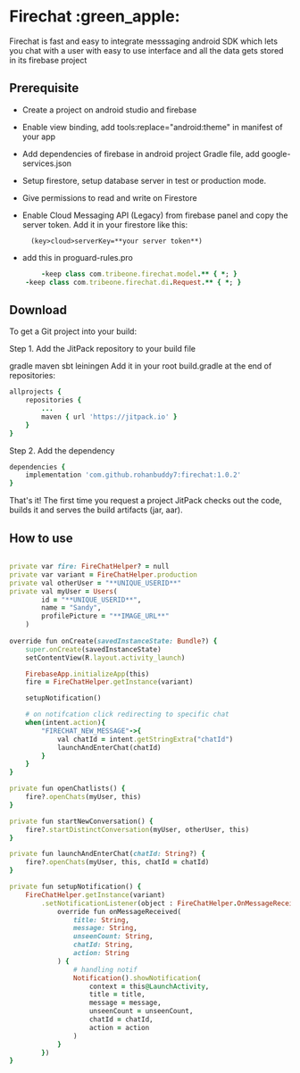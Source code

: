 <h1> Firechat :green_apple:</h1>
Firechat is fast and easy to integrate messsaging android SDK which lets you chat with a user with easy to use interface and all the data gets stored in its firebase project


<h2>Prerequisite </h2>

- Create a project on android studio and firebase
- Enable view binding, add tools:replace="android:theme" in manifest of your app
- Add dependencies of firebase in android project Gradle file, add google-services.json
- Setup firestore, setup database server in test or production mode.
- Give permissions to read and write on Firestore 
- Enable Cloud Messaging API (Legacy) from firebase panel and copy the server token. Add it in your firestore like this:

        (key>cloud>serverKey=**your server token**)
 
- add this in proguard-rules.pro  
```ruby
        -keep class com.tribeone.firechat.model.** { *; }
	-keep class com.tribeone.firechat.di.Request.** { *; }
```

<h2>Download</h2>

To get a Git project into your build:

Step 1. Add the JitPack repository to your build file

gradle
maven
sbt
leiningen
Add it in your root build.gradle at the end of repositories:
```ruby
allprojects {
    repositories {
        ...
        maven { url 'https://jitpack.io' }
    }
}
```
Step 2. Add the dependency
```ruby
dependencies {
    implementation 'com.github.rohanbuddy7:firechat:1.0.2'
}
```
That's it! The first time you request a project JitPack checks out the code, builds it and serves the build artifacts (jar, aar).

<h2>How to use</h2>

```ruby

private var fire: FireChatHelper? = null
private var variant = FireChatHelper.production
private val otherUser = "**UNIQUE_USERID**"
private val myUser = Users(
        id = "**UNIQUE_USERID**",
        name = "Sandy",
        profilePicture = "**IMAGE_URL**"
    )
    
override fun onCreate(savedInstanceState: Bundle?) {
    super.onCreate(savedInstanceState)
    setContentView(R.layout.activity_launch)

    FirebaseApp.initializeApp(this)
    fire = FireChatHelper.getInstance(variant)

    setupNotification()

    # on notifcation click redirecting to specific chat 
    when(intent.action){
        "FIRECHAT_NEW_MESSAGE"->{
            val chatId = intent.getStringExtra("chatId")
            launchAndEnterChat(chatId)
        }
    }
}

private fun openChatlists() {
    fire?.openChats(myUser, this)
}

private fun startNewConversation() {
    fire?.startDistinctConversation(myUser, otherUser, this)
}

private fun launchAndEnterChat(chatId: String?) {
    fire?.openChats(myUser, this, chatId = chatId)
}

private fun setupNotification() {
    FireChatHelper.getInstance(variant)
        .setNotificationListener(object : FireChatHelper.OnMessageReceivedListener {
            override fun onMessageReceived(
                title: String,
                message: String,
                unseenCount: String,
                chatId: String,
                action: String
            ) {
                # handling notif
                Notification().showNotification(
                    context = this@LaunchActivity,
                    title = title,
                    message = message,
                    unseenCount = unseenCount,
                    chatId = chatId,
                    action = action
                )
            }
        })
}


```
